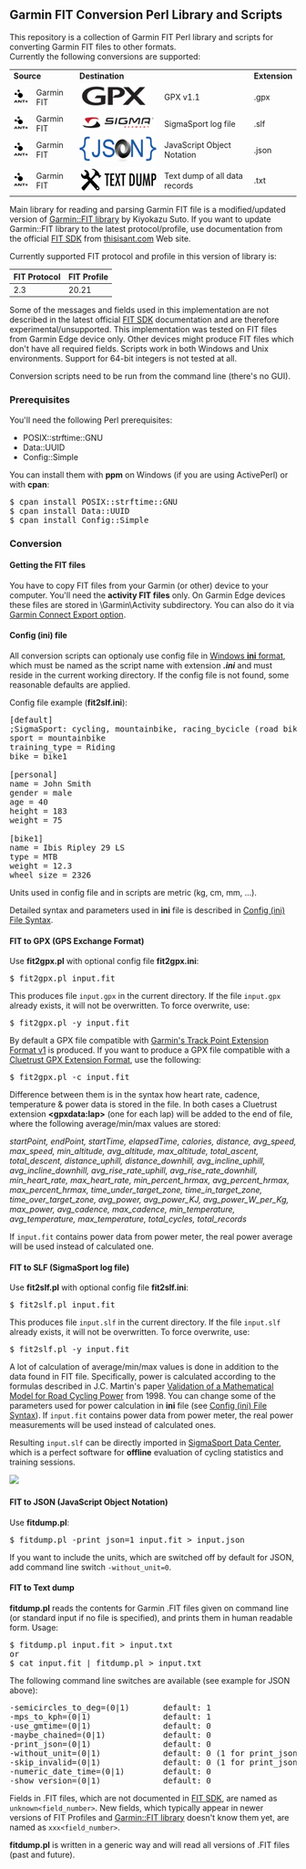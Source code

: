 ## Garmin FIT Conversion Perl Library and Scripts

This repository is a collection of Garmin FIT Perl library and scripts for
converting Garmin FIT files to other formats.  
Currently the following conversions are supported:
<table>
<tr>
  <td colspan="2"><b>Source</b></td>
  <td colspan="2"><b>Destination</b></td>
  <td><b>Extension</b></td>
</tr>
<tr>
  <td><img src="images/Ant-plus-logo.png" width="45px"></td>
  <td>Garmin FIT</td>
  <td><img src="images/GPX-logo.png" height="45px"></td>
  <td>GPX v1.1</td>
  <td>.gpx</td>
</tr>
<tr>
  <td><img src="images/Ant-plus-logo.png" width="45px"></td>
  <td>Garmin FIT</td>
  <td><img src="images/Sigma-logo.png" width="235px"></td>
  <td>SigmaSport log file</td>
  <td>.slf</td>
</tr>
<tr>
  <td><img src="images/Ant-plus-logo.png" width="45px"></td>
  <td>Garmin FIT</td>
  <td><img src="images/JSON-logo.png" height="45px"></td>
  <td>JavaScript Object Notation</td>
  <td>.json</td>
</tr>
<tr>
  <td><img src="images/Ant-plus-logo.png" width="45px"></td>
  <td>Garmin FIT</td>
  <td><img src="images/text-dump.png" height="45px"></td>
  <td>Text dump of all data records</td>
  <td>.txt</td>
</tr>
</table>

Main library for reading and parsing Garmin FIT file is a modified/updated
version of [Garmin::FIT library] by Kiyokazu Suto. If you want to update
Garmin::FIT library to the latest protocol/profile, use documentation from
the official [FIT SDK] from [thisisant.com] Web site.

Currently supported FIT protocol and profile in this version of library is:

FIT Protocol | FIT Profile
------------ |:------------
2.3          | 20.21

Some of the messages and fields used in this implementation are not described
in the latest official [FIT SDK] documentation and are therefore
experimental/unsupported. This implementation was tested on FIT files from
Garmin Edge device only. Other devices might produce FIT files which don't
have all required fields. Scripts work in both Windows and Unix environments.
Support for 64-bit integers is not tested at all.

Conversion scripts need to be run from the command line (there's no GUI).

### Prerequisites

You'll need the following Perl prerequisites:
- POSIX::strftime::GNU
- Data::UUID
- Config::Simple

You can install them with **ppm** on Windows (if you are using ActivePerl) or
with **cpan**:  
<pre>
$ cpan install POSIX::strftime::GNU  
$ cpan install Data::UUID  
$ cpan install Config::Simple
</pre>

### Conversion
#### Getting the FIT files

You have to copy FIT files from your Garmin (or other) device to your computer.
You'll need the **activity FIT files** only. On Garmin Edge devices these
files are stored in \Garmin\Activity subdirectory. You can also do it via 
[Garmin Connect Export option].

#### Config (ini) file

All conversion scripts can optionaly use config file in [Windows **ini** format],
which must be named as the script name with extension ***.ini*** and must
reside in the current working directory. If the config file is not found, some
reasonable defaults are applied.

Config file example (**fit2slf.ini**):
<pre>
[default]
;SigmaSport: cycling, mountainbike, racing_bycicle (road bike), running, ...
sport = mountainbike
training_type = Riding
bike = bike1

[personal]
name = John Smith
gender = male
age = 40
height = 183
weight = 75

[bike1]
name = Ibis Ripley 29 LS
type = MTB
weight = 12.3
wheel_size = 2326
</pre>
Units used in config file and in scripts are metric (kg, cm, mm, ...).

Detailed syntax and parameters used in **ini** file is described in
[Config (ini) File Syntax].

#### FIT to GPX (GPS Exchange Format)

Use **fit2gpx.pl** with optional config file **fit2gpx.ini**:
<pre>
$ fit2gpx.pl input.fit
</pre>
This produces file ```input.gpx``` in the current directory. If the file
```input.gpx``` already exists, it will not be overwritten. To force overwrite,
use:
<pre>
$ fit2gpx.pl -y input.fit
</pre>
By default a GPX file compatible with [Garmin's Track Point Extension Format v1]
is produced. If you want to produce a GPX file compatible with a
[Cluetrust GPX Extension Format], use the following:
<pre>
$ fit2gpx.pl -c input.fit
</pre>
Difference between them is in the syntax how heart rate, cadence, temperature &
power data is stored in the file. In both cases a Cluetrust extension
**&lt;gpxdata:lap&gt;** (one for each lap) will be added to the end of file,
where the following average/min/max values are stored:

*startPoint, endPoint, startTime, elapsedTime, calories, distance, avg_speed,
max_speed, min_altitude, avg_altitude, max_altitude, total_ascent, total_descent,
distance_uphill, distance_downhill, avg_incline_uphill, avg_incline_downhill,
avg_rise_rate_uphill, avg_rise_rate_downhill, min_heart_rate, max_heart_rate,
min_percent_hrmax, avg_percent_hrmax, max_percent_hrmax, time_under_target_zone,
time_in_target_zone, time_over_target_zone, avg_power, avg_power_KJ,
avg_power_W_per_Kg, max_power, avg_cadence, max_cadence, min_temperature,
avg_temperature, max_temperature, total_cycles, total_records*

If ```input.fit``` contains power data from power meter, the real power
average will be used instead of calculated one.

#### FIT to SLF (SigmaSport log file)

Use **fit2slf.pl** with optional config file **fit2slf.ini**:
<pre>
$ fit2slf.pl input.fit
</pre>
This produces file ```input.slf``` in the current directory. If the file
```input.slf``` already exists, it will not be overwritten. To force overwrite,
use:
<pre>
$ fit2slf.pl -y input.fit
</pre>
A lot of calculation of average/min/max values is done in addition to the
data found in FIT file. Specifically, power is calculated according to the
formulas described in J.C. Martin's paper
[Validation of a Mathematical Model for Road Cycling Power]
from 1998. You can change some of the parameters used for power calculation
in **ini** file (see [Config (ini) File Syntax]). If ```input.fit``` contains
power data from power meter, the real power measurements will be used instead
of calculated ones.

Resulting ```input.slf``` can be directly imported in [SigmaSport Data Center],
which is a perfect software for **offline** evaluation of cycling statistics
and training sessions.

<img src="images/SigmaDataCenter.jpg">

#### FIT to JSON (JavaScript Object Notation)

Use **fitdump.pl**:
<pre>
$ fitdump.pl -print_json=1 input.fit > input.json
</pre>
If you want to include the units, which are switched off by default for JSON,
add command line switch ```-without_unit=0```.

#### FIT to Text dump

**fitdump.pl** reads the contents for Garmin .FIT files given on command line
(or standard input if no file is specified), and prints them in human readable
form. Usage:
<pre>
$ fitdump.pl input.fit > input.txt
or
$ cat input.fit | fitdump.pl > input.txt
</pre>
The following command line switches are available (see example for JSON above):
<pre>
-semicircles_to_deg=(0|1)       default: 1
-mps_to_kph=(0|1)               default: 1
-use_gmtime=(0|1)               default: 0
-maybe_chained=(0|1)            default: 0
-print_json=(0|1)               default: 0
-without_unit=(0|1)             default: 0 (1 for print_json)
-skip_invalid=(0|1)             default: 0 (1 for print_json)
-numeric_date_time=(0|1)        default: 0
-show_version=(0|1)             default: 0
</pre>
Fields in .FIT files, which are not documented in [FIT SDK], are named as
```unknown<field_number>```. New fields, which typically appear in newer
versions of FIT Profiles and [Garmin::FIT library] doesn't know them yet,
are named as ```xxx<field_number>```.

**fitdump.pl** is written in a generic way and will read all versions of
.FIT files (past and future).

[Garmin::FIT library]: http://pub.ks-and-ks.ne.jp/cycling/GarminFIT.shtml
[FIT SDK]: http://www.thisisant.com/resources/fit
[thisisant.com]: http://www.thisisant.com/developer/
[Garmin Connect Export option]: http://support.strava.com/hc/en-us/articles/216917807-Exporting-files-from-Garmin-Connect
[Windows **ini** format]: http://en.wikipedia.org/wiki/INI_file
[Config (ini) File Syntax]: config.md
[Garmin's Track Point Extension Format v1]: http://www.garmin.com/xmlschemas/TrackPointExtensionv1.xsd
[Cluetrust GPX Extension Format]: http://www.cluetrust.com/Schemas/gpxdata10.xsd
[Validation of a Mathematical Model for Road Cycling Power]: http://www.wisil.recumbents.com/wisil/MartinDocs/Validation%20of%20a%20mathematical%20model%20for%20road%20cycling.pdf
[SigmaSport Data Center]: http://www.sigma-data-center.com/eu/en/cmsDataCenter/1/0/0/0/data-center.html?scriptMode=cmsdatacenter
<!-- http://dcupdate.sigmasport.com/en/hinweis/ -->
